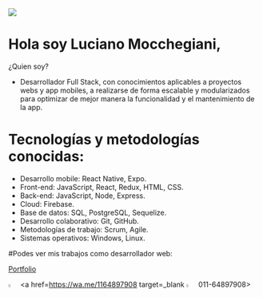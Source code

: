 <img src="https://media.istockphoto.com/photos/cardboard-with-words-hello-world-on-laptop-keyboard-picture-id576544696?b=1&k=20&m=576544696&s=170667a&w=0&h=E3NGfgX_-Iuo_UUwnTM5McnqGGFD0KWa_NzRxBM3t2M=" />

# Hola soy Luciano Mocchegiani, 
¿Quien soy?
- Desarrollador Full Stack, con conocimientos aplicables a proyectos webs y app mobiles, a realizarse de forma escalable y modularizados para optimizar de mejor manera la funcionalidad y el mantenimiento de la app.




# Tecnologías y metodologías conocidas:
- Desarrollo mobile: React Native, Expo.
- Front-end: JavaScript, React, Redux, HTML, CSS.
- Back-end: JavaScript, Node, Express.
- Cloud: Firebase.
- Base de datos: SQL, PostgreSQL, Sequelize.
- Desarrollo colaborativo: Git, GitHub.
- Metodologías de trabajo: Scrum, Agile.
- Sistemas operativos: Windows, Linux.


#Podes ver mis trabajos como desarrollador web:
<a href= https://lucianomocchegiani.vercel.app/> <p>Portfolio</p> </a>

<a href=https://www.linkedin.com/in/luciano-mocchegiani ><img src=https://cdn-icons-png.flaticon.com/512/61/61109.png width = 4% /></a>
<a href=https://wa.me/1164897908 target=_blank <img src=https://cdn-icons-png.flaticon.com/512/785/785868.png width = 4% />  011-64897908> </a>


